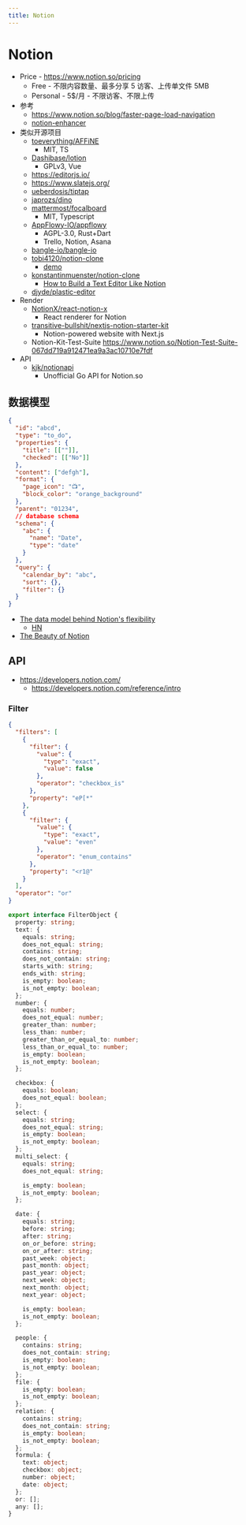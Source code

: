 ```yaml
---
title: Notion
---
```


# Notion

- Price - https://www.notion.so/pricing
  - Free - 不限内容数量、最多分享 5 访客、上传单文件 5MB
  - Personal - 5$/月 - 不限访客、不限上传
- 参考
  - https://www.notion.so/blog/faster-page-load-navigation
  - [notion-enhancer](https://github.com/notion-enhancer)
- 类似开源项目
  - [toeverything/AFFiNE](https://github.com/toeverything/AFFiNE)
    - MIT, TS
  - [Dashibase/lotion](https://github.com/Dashibase/lotion)
    - GPLv3, Vue
  - https://editorjs.io/
  - https://www.slatejs.org/
  - [ueberdosis/tiptap](https://github.com/ueberdosis/tiptap)
  - [japrozs/dino](https://github.com/japrozs/dino)
  - [mattermost/focalboard](https://github.com/mattermost/focalboard)
    - MIT, Typescript
  - [AppFlowy-IO/appflowy](https://github.com/AppFlowy-IO/appflowy)
    - AGPL-3.0, Rust+Dart
    - Trello, Notion, Asana
  - [bangle-io/bangle-io](https://github.com/bangle-io/bangle-io)
  - [tobi4120/notion-clone](https://github.com/tobi4120/notion-clone)
    - [demo](https://notion-app-clone.herokuapp.com/#/)
  - [konstantinmuenster/notion-clone](https://github.com/konstantinmuenster/notion-clone)
    - [How to Build a Text Editor Like Notion](https://medium.com/swlh/c510aedfdfcc)
  - [djyde/plastic-editor](https://github.com/djyde/plastic-editor)
- Render
  - [NotionX/react-notion-x](https://github.com/NotionX/react-notion-x)
    - React renderer for Notion
  - [transitive-bullshit/nextjs-notion-starter-kit](https://github.com/transitive-bullshit/nextjs-notion-starter-kit)
    - Notion-powered website with Next.js
  - Notion-Kit-Test-Suite https://www.notion.so/Notion-Test-Suite-067dd719a912471ea9a3ac10710e7fdf
- API
  - [kjk/notionapi](https://github.com/kjk/notionapi)
    - Unofficial Go API for Notion.so

## 数据模型

```json
{
  "id": "abcd",
  "type": "to_do",
  "properties": {
    "title": [[""]],
    "checked": [["No"]]
  },
  "content": ["defgh"],
  "format": {
    "page_icon": "📺",
    "block_color": "orange_background"
  },
  "parent": "01234",
  // database schema
  "schema": {
    "abc": {
      "name": "Date",
      "type": "date"
    }
  },
  "query": {
    "calendar_by": "abc",
    "sort": {},
    "filter": {}
  }
}
```

- [The data model behind Notion's flexibility](https://www.notion.so/blog/data-model-behind-notion)
  - [HN](https://news.ycombinator.com/item?id=27200177)
- [The Beauty of Notion](https://www.notion.so/stephenou/4663b221fd154c07bb6f826b537bfcd4)

## API

- https://developers.notion.com/
  - https://developers.notion.com/reference/intro

### Filter

```json title="FilterObject in Notion JSON"
{
  "filters": [
    {
      "filter": {
        "value": {
          "type": "exact",
          "value": false
        },
        "operator": "checkbox_is"
      },
      "property": "eP[*"
    },
    {
      "filter": {
        "value": {
          "type": "exact",
          "value": "even"
        },
        "operator": "enum_contains"
      },
      "property": "<r1@"
    }
  ],
  "operator": "or"
}
```

```ts title="FilterObject in API"
export interface FilterObject {
  property: string;
  text: {
    equals: string;
    does_not_equal: string;
    contains: string;
    does_not_contain: string;
    starts_with: string;
    ends_with: string;
    is_empty: boolean;
    is_not_empty: boolean;
  };
  number: {
    equals: number;
    does_not_equal: number;
    greater_than: number;
    less_than: number;
    greater_than_or_equal_to: number;
    less_than_or_equal_to: number;
    is_empty: boolean;
    is_not_empty: boolean;
  };

  checkbox: {
    equals: boolean;
    does_not_equal: boolean;
  };
  select: {
    equals: string;
    does_not_equal: string;
    is_empty: boolean;
    is_not_empty: boolean;
  };
  multi_select: {
    equals: string;
    does_not_equal: string;

    is_empty: boolean;
    is_not_empty: boolean;
  };

  date: {
    equals: string;
    before: string;
    after: string;
    on_or_before: string;
    on_or_after: string;
    past_week: object;
    past_month: object;
    past_year: object;
    next_week: object;
    next_month: object;
    next_year: object;

    is_empty: boolean;
    is_not_empty: boolean;
  };

  people: {
    contains: string;
    does_not_contain: string;
    is_empty: boolean;
    is_not_empty: boolean;
  };
  file: {
    is_empty: boolean;
    is_not_empty: boolean;
  };
  relation: {
    contains: string;
    does_not_contain: string;
    is_empty: boolean;
    is_not_empty: boolean;
  };
  formula: {
    text: object;
    checkbox: object;
    number: object;
    date: object;
  };
  or: [];
  any: [];
}
```
